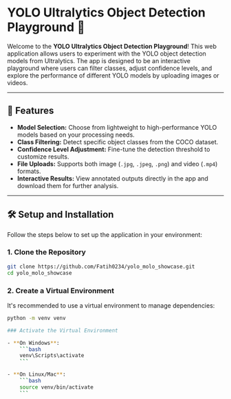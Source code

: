 # YOLO Ultralytics Object Detection Playground 🎯

Welcome to the **YOLO Ultralytics Object Detection Playground**! This web application allows users to experiment with the YOLO object detection models from Ultralytics. The app is designed to be an interactive playground where users can filter classes, adjust confidence levels, and explore the performance of different YOLO models by uploading images or videos.

---

## 🚀 Features

- **Model Selection:** Choose from lightweight to high-performance YOLO models based on your processing needs.
- **Class Filtering:** Detect specific object classes from the COCO dataset.
- **Confidence Level Adjustment:** Fine-tune the detection threshold to customize results.
- **File Uploads:** Supports both image (`.jpg`, `.jpeg`, `.png`) and video (`.mp4`) formats.
- **Interactive Results:** View annotated outputs directly in the app and download them for further analysis.

---

## 🛠️ Setup and Installation

Follow the steps below to set up the application in your environment:

### 1. Clone the Repository
```bash
git clone https://github.com/Fatih0234/yolo_molo_showcase.git
cd yolo_molo_showcase
```

### 2. Create a Virtual Environment

It's recommended to use a virtual environment to manage dependencies:

```bash
python -m venv venv

### Activate the Virtual Environment

- **On Windows**:
    ```bash
    venv\Scripts\activate
    ```

- **On Linux/Mac**:
    ```bash
    source venv/bin/activate
    ```


